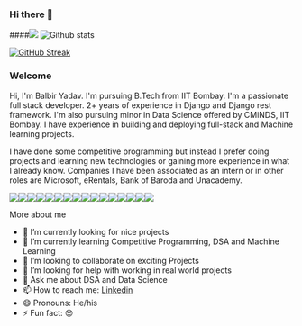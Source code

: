 ### Hi there 👋
####![](https://komarev.com/ghpvc/?username=yadavbalbir&color=green)
![Github stats](https://github-readme-stats.vercel.app/api?username=Yadavbalbir)

[![GitHub Streak](https://github-readme-streak-stats.herokuapp.com/?user=Yadavbalbir)](https://git.io/streak-stats)


### Welcome
Hi, I'm Balbir Yadav. I'm pursuing B.Tech from IIT Bombay. I'm a passionate full stack developer. 2+ years of experience in Django and Django rest framework. I'm also pursuing minor in Data Science offered by CMiNDS, IIT Bombay. I have experience in building and deploying full-stack and Machine learning projects. 

I have done some competitive programming but instead I prefer doing projects and learning new technologies or gaining more experience in what I already know.
Companies I have been associated as an intern or in other roles are Microsoft, eRentals, Bank of Baroda and Unacademy.



<img src = "https://img.shields.io/badge/-Stackoverflow-FE7A16?style=for-the-badge&logo=stack-overflow&logoColor=white"><img src = "https://img.shields.io/badge/bootstrap-%23563D7C.svg?style=for-the-badge&logo=bootstrap&logoColor=white"><img src = "https://img.shields.io/badge/flask-%23000.svg?style=for-the-badge&logo=flask&logoColor=white"><img src = "https://img.shields.io/badge/heroku-%23430098.svg?style=for-the-badge&logo=heroku&logoColor=white"><img src = "https://img.shields.io/badge/jupyter-%23FA0F00.svg?style=for-the-badge&logo=jupyter&logoColor=white"><img src = "https://img.shields.io/badge/Visual%20Studio%20Code-0078d7.svg?style=for-the-badge&logo=visual-studio-code&logoColor=white"><img src = "https://img.shields.io/badge/html5-%23E34F26.svg?style=for-the-badge&logo=html5&logoColor=white"><img src = "https://img.shields.io/badge/javascript-%23323330.svg?style=for-the-badge&logo=javascript&logoColor=%23F7DF1E"><img src = "https://img.shields.io/badge/css3-%231572B6.svg?style=for-the-badge&logo=css3&logoColor=white"><img src = "https://img.shields.io/badge/markdown-%23000000.svg?style=for-the-badge&logo=markdown&logoColor=white"><img src = "https://img.shields.io/badge/python-3670A0?style=for-the-badge&logo=python&logoColor=ffdd54"><img src = "https://img.shields.io/badge/numpy-%23013243.svg?style=for-the-badge&logo=numpy&logoColor=white"><img src = "https://img.shields.io/badge/pandas-%23150458.svg?style=for-the-badge&logo=pandas&logoColor=white"><img src = "https://img.shields.io/badge/scikit--learn-%23F7931E.svg?style=for-the-badge&logo=scikit-learn&logoColor=white"><img src = "https://img.shields.io/badge/SciPy-%230C55A5.svg?style=for-the-badge&logo=scipy&logoColor=%white"><img src = "https://img.shields.io/badge/Windows-0078D6?style=for-the-badge&logo=windows&logoColor=white">

More about me

- 🔭 I’m currently looking for nice projects
- 🌱 I’m currently learning Competitive Programming, DSA and Machine Learning
- 👯 I’m looking to collaborate on exciting Projects
- 🤔 I’m looking for help with working in real world projects
- 💬 Ask me about DSA and Data Science
- 📫 How to reach me: <a href="https://www.linkedin.com/in/yadavbalbir/" rel="nofollow">Linkedin</a></li>
- 😄 Pronouns: He/his
- ⚡ Fun fact: 😎

